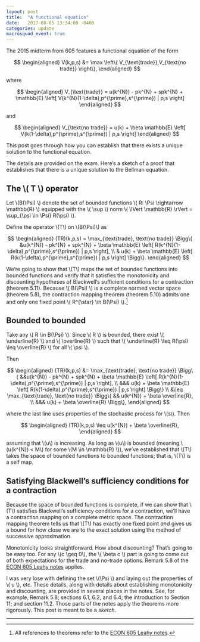 ```yaml
---
layout: post
title:  "A functional equation"
date:   2017-08-05 13:34:00 -0400
categories: update
macrosquad_event: true
---
```


The 2015 midterm from 605 features a functional equation of the form

$$
\begin{aligned}
V(k,p,s) &= \max \left\{ V_{\text{trade}},V_{\text{no trade}} \right\},
\end{aligned}
$$

where

$$
\begin{aligned}
V_{\text{trade}} = u(k^{N}) - pk^{N} + spk^{N} + \mathbb{E} \left[ V(k^{N}(1-\delta),p^{\prime},s^{\prime}) | p,s \right]
\end{aligned}
$$

and

$$
\begin{aligned}
V_{\text{no trade}} = u(k) + \beta \mathbb{E} \left[ V(k(1-\delta),p^{\prime},s^{\prime}) | p,s \right]
\end{aligned}
$$

This post goes through how you can establish that there exists a unique solution to the functional equation.
<!--more-->

The details are provided on the exam. Here’s a sketch of a proof that
establishes that there is a unique solution to the Bellman equation.

The \\( T \\) operator
----------------

Let \\(B(\Psi) \\) denote the set of bounded functions
\\( R: \Psi \rightarrow \mathbb{R} \\) equipped with the \\( \sup \\) norm
\\( \lVert \mathbb{R} \rVert = \sup_{\psi \in \Psi} R(\psi) \\).

Define the operator \\(T\\) on \\(B(\Psi)\\) as

$$
\begin{aligned}
(TR)(k,p,s) = \max_{\text{trade}, \text{no trade}}  \Bigg\{
&u(k^{N}) - pk^{N} + spk^{N} + \beta \mathbb{E} \left[ R(k^{N}(1-\delta),p^{\prime},s^{\prime}) | p,s \right], \\
& u(k) + \beta \mathbb{E} \left[ R(k(1-\delta),p^{\prime},s^{\prime}) | p,s \right] \Bigg\}.
\end{aligned}
$$

We’re going to show that \\(T\\) maps the set of bounded functions into
bounded functions and verify that it satisfies the monotonicity and
discounting hypotheses of Blackwell’s sufficient conditions for a
contraction (theorem 5.11). Because \\( B(\Psi) \\) is a complete normed
vector space (theorem 5.8), the contraction mapping theorem (theorem
5.10) admits one and only one fixed point \\( R^{\star} \in B(\Psi) \\).[^1]

Bounded to bounded
-----------------

Take any \\( R \in B(\Psi) \\). Since \\( R \\) is bounded, there exist
\\(  \underline{R} \\) and \\( \overline{R} \\) such that
\\( \underline{R} \leq R(\psi) \leq \overline{R} \\) for all \\( \psi \\).

Then

$$
\begin{aligned}
(TR)(k,p,s) &= \max_{\text{trade}, \text{no trade}}  \Bigg\{
&&u(k^{N}) - pk^{N} + spk^{N} + \beta \mathbb{E} \left[ R(k^{N}(1-\delta),p^{\prime},s^{\prime}) | p,s \right], \\
&&& u(k) + \beta \mathbb{E} \left[ R(k(1-\delta),p^{\prime},s^{\prime}) | p,s \right] \Bigg\} \\
&\leq \max_{\text{trade}, \text{no trade}} \Bigg\{
&& u(k^{N}) + \beta \overline{R}, \\
&&& u(k) + \beta \overline{R} \Bigg\},
\end{aligned}
$$

where the last
line uses properties of the stochastic process for \\(s\\). Then

$$
\begin{aligned}
(TR)(k,p,s) \leq u(k^{N}) + \beta \overline{R},
\end{aligned}
$$

assuming that \\(u\\) is increasing. As long as \\(u\\) is bounded (meaning
\\(u(k^{N}) < M\\) for some \\(M \in \mathbb{R} \\)), we’ve established that \\(T\\)
takes the space of bounded functions to bounded functions; that is, \\(T\\)
is a self map.

Satisfying Blackwell’s sufficiency conditions for a contraction
---------------------------------------------------------------

Because the space of bounded functions is complete, if we can show that
\\(T\\) satisfies Blackwell’s sufficiency conditions for a contraction,
we’ll have a contraction mapping on a complete metric space. The
contraction mapping theorem tells us that \\(T\\) has exactly one fixed point
*and* gives us a bound for how close we are to the exact solution using
the method of successive approximation.

Monotonicity looks straightforward. How about discounting? That’s going
to be easy too. For any \\(c \geq 0\\), the \\( \beta c \\) part is going to come
out of both expectations for the trade and no-trade options. Remark 5.8
of the [ECON 605 Leahy notes](https://umich.box.com/s/qwizsx7l6ejrnzdunmrckznnwhge2h9y) applies.

I was very lose with defining the set \\(\Psi \\) and laying out the properties of \\( u \\), etc.
These details, along with details about establishing monotonicity and discounting, are provided in several places in the notes.
See, for example, Remark 5.8; sections 6.1, 6.2, and 6.4; the introduction to Section 11; and section 11.2.
Those parts of the notes apply the theorems more rigorously.
This post is meant to be a *sketch*.

***

[^1]: All references to theorems refer to the [ECON 605 Leahy notes](https://umich.box.com/s/qwizsx7l6ejrnzdunmrckznnwhge2h9y).
